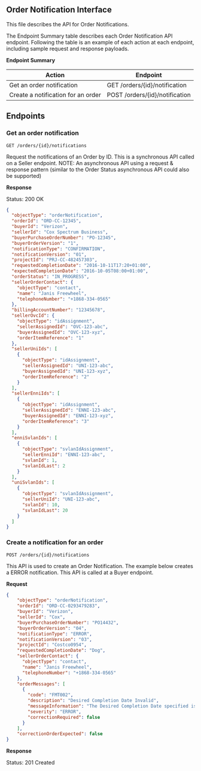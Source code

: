 ## Order Notification Interface

This file describes the API for Order Notifications.

The Endpoint Summary table describes each Order Notification API endpoint. Following the table is an example of each action at each endpoint, including sample request and response payloads.


**Endpoint Summary**

| Action | Endpoint |
| ------ | -------- |
| Get an order notification | GET /orders/{id}/notification |
| Create a notification for an order | POST /orders/{id}/notification |


## Endpoints

### Get an order notification

```
GET /orders/{id}/notifications
```
Request the notifications of an Order by ID.
This is a synchronous API called on a Seller endpoint.
NOTE: An asynchronous API using a request & response pattern (similar to the Order Status asynchronous API could also be supported)

**Response**

Status: 200 OK
``` JSON
{
  "objectType": "orderNotification",
  "orderId": "ORD-CC-12345",
  "buyerId": "Verizon",
  "sellerId": "Cox Spectrum Business",
  "buyerPurchaseOrderNumber": "PO-12345",
  "buyerOrderVersion": "1",
  "notificationType": "CONFIRMATION",
  "notificationVersion": "01",
  "projectId": "PRJ-CC-482457303",
  "requestedCompletionDate": "2016-10-11T17:20+01:00",
  "expectedCompletionDate": "2016-10-05T08:00+01:00",
  "orderStatus": "IN_PROGRESS",
  "sellerOrderContact": {
    "objectType": "contact",
    "name": "Janis Freewheel",
    "telephoneNumber": "+1868-334-0565"
  },
  "billingAccountNumber": "12345678",
  "sellerOvcId": {
    "objectType": "idAssignment",
    "sellerAssignedId": "OVC-123-abc",
    "buyerAssignedId": "OVC-123-xyz",
    "orderItemReference": "1"
  },
  "sellerUniIds": [
    {
      "objectType": "idAssignment",
      "sellerAssignedId": "UNI-123-abc",
      "buyerAssignedId": "UNI-123-xyz",
      "orderItemReference": "2"
    }
  ],
  "sellerEnniIds": [
    {
      "objectType": "idAssignment",
      "sellerAssignedId": "ENNI-123-abc",
      "buyerAssignedId": "ENNI-123-xyz",
      "orderItemReference": "3"
    }
  ],
  "enniSvlanIds": [
    {
      "objectType": "svlanIdAssignment",
      "sellerEnniId": "ENNI-123-abc",
      "svlanId": 1,
      "svlanIdLast": 2
    }
  ],
  "uniSvlanIds": [
    {
      "objectType": "svlanIdAssignment",
      "sellerUniId": "UNI-123-abc",
      "svlanId": 10,
      "svlanIdLast": 20
    }
  ]
}
```

### Create a notification for an order

```
POST /orders/{id}/notifications
```
This API is used to create an Order Notification.
The example below creates a ERROR notification.
This API is called at a Buyer endpoint.

**Request**

``` JSON
{
    "objectType": "orderNotification",
    "orderId": "ORD-CC-0293479283",
    "buyerId": "Verizon",
    "sellerId": "Cox",
    "buyerPurchaseOrderNumber": "PO14432",
    "buyerOrderVersion": "04",
    "notificationType": "ERROR",
    "notificationVersion": "03",
    "projectId": "Costco0954",
    "requestedCompletionDate": "Dog",
    "sellerOrderContact": {
      "objectType": "contact",
      "name": "Janis Freewheel",
      "telephoneNumber": "+1868-334-0565"
    },
    "orderMessages": [
      {
        "code": "FMT002",
        "description": "Desired Completion Date Invalid",
        "messageInformation": "The Desired Completion Date specified is not a valid date",
        "severity": "ERROR",
        "correctionRequired": false
      }
    ],
    "correctionOrderExpected": false
}
```

**Response**

Status: 201 Created
